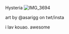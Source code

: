 
Hysteria
![IMG_3694](https://github.com/user-attachments/assets/53a03127-1e8b-421e-bacb-525da7a14582)

art by @asarigg on twt/insta


i lav kouao. awesome
